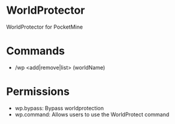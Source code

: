 # WorldProtector
WorldProtector for PocketMine

# Commands
- /wp <add|remove|list> (worldName)

# Permissions
- wp.bypass: Bypass worldprotection
- wp.command: Allows users to use the WorldProtect command
